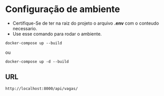 # Configuração de ambiente

- Certifique-Se de ter na raiz do projeto o arquivo **.env** com o conteudo necessario.
- Use esse comando para rodar o ambiente.
```
docker-compose up --build
```
ou
```
docker-compose up -d --build
```
## URL
```
http://localhost:8000/api/vagas/
```
